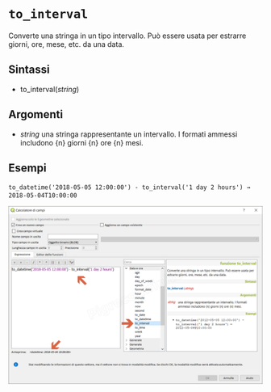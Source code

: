 # `to_interval`

Converte una stringa in un tipo intervallo. Può essere usata per estrarre giorni, ore, mese, etc. da una data.

## Sintassi

* to_interval(_string_)

## Argomenti

* _string_ una stringa rappresentante un intervallo. I formati ammessi includono {n} giorni {n} ore {n} mesi.

## Esempi
```
to_datetime('2018-05-05 12:00:00') - to_interval('1 day 2 hours') → 2018-05-04T10:00:00
```

![](/img/data_e_ora/to_interval1.png)